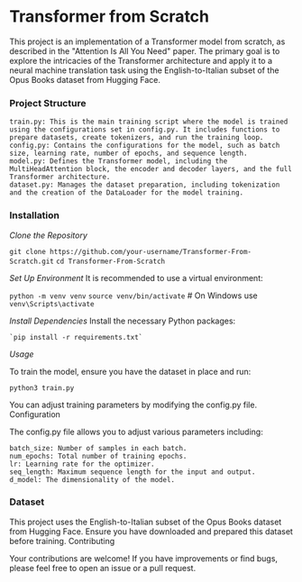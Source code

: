 # Transformer from Scratch

This project is an implementation of a Transformer model from scratch, as described in the "Attention Is All You Need" paper. The primary goal is to explore the intricacies of the Transformer architecture and apply it to a neural machine translation task using the English-to-Italian subset of the Opus Books dataset from Hugging Face.
### Project Structure

    train.py: This is the main training script where the model is trained using the configurations set in config.py. It includes functions to prepare datasets, create tokenizers, and run the training loop.
    config.py: Contains the configurations for the model, such as batch size, learning rate, number of epochs, and sequence length.
    model.py: Defines the Transformer model, including the MultiHeadAttention block, the encoder and decoder layers, and the full Transformer architecture.
    dataset.py: Manages the dataset preparation, including tokenization and the creation of the DataLoader for the model training.

### Installation

*Clone the Repository*


`git clone https://github.com/your-username/Transformer-From-Scratch.git`
`cd Transformer-From-Scratch`

*Set Up Environment*
It is recommended to use a virtual environment:

`python -m venv venv`
`source venv/bin/activate`  # On Windows use `venv\Scripts\activate`

*Install Dependencies*
Install the necessary Python packages:


    `pip install -r requirements.txt`

*Usage*

To train the model, ensure you have the dataset in place and run:


`python3 train.py`

You can adjust training parameters by modifying the config.py file.
Configuration

The config.py file allows you to adjust various parameters including:

    batch_size: Number of samples in each batch.
    num_epochs: Total number of training epochs.
    lr: Learning rate for the optimizer.
    seq_length: Maximum sequence length for the input and output.
    d_model: The dimensionality of the model.

### Dataset

This project uses the English-to-Italian subset of the Opus Books dataset from Hugging Face. Ensure you have downloaded and prepared this dataset before training.
Contributing

Your contributions are welcome! If you have improvements or find bugs, please feel free to open an issue or a pull request.